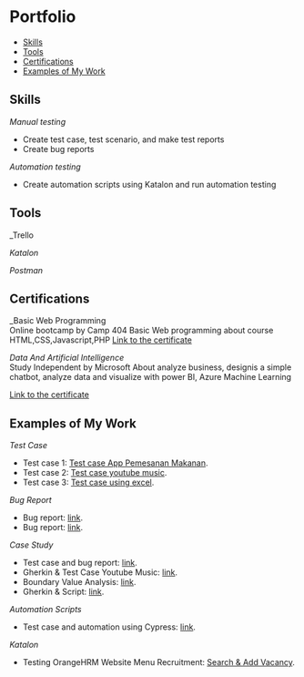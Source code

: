 # Portfolio
- [Skills](#skills)
- [Tools](#tools)
- [Certifications](#certifications)
- [Examples of My Work](#examples-of-my-work)

## Skills

_Manual testing_
  * Create test case, test scenario, and make test reports
  * Create bug reports

_Automation testing_
  * Create automation scripts using Katalon and run automation testing

## Tools

_Trello
  
_Katalon_

_Postman_

## Certifications

_Basic Web Programming   
Online bootcamp by Camp 404 
Basic Web programming  about course HTML,CSS,Javascript,PHP
[Link to the certificate](https://drive.google.com/file/d/1IcwtVyg5Q-C4wtDG5C-lRPussetpQkpo/view?usp=drive_link)

_Data And Artificial Intelligence_  
Study Independent by Microsoft 
About analyze business, designis a simple chatbot, analyze data and visualize with power BI, Azure Machine Learning

[Link to the certificate](https://drive.google.com/drive/search?q=sertif)


## Examples of My Work
_Test Case_  
  * Test case 1: [Test case App Pemesanan Makanan](https://docs.google.com/spreadsheets/d/1-Kcwis4jOlMEnNOnXaNM8cbVpCZVEhT-RrF0b-ngN2E/edit#gid=698960509).
  * Test case 2: [Test case youtube music](https://docs.google.com/spreadsheets/d/1RjL37-jqs-M-mfrMAKLggqgP1bwrWGUh/edit#gid=1622460097).
  * Test case 3: [Test case using excel](https://docs.google.com/spreadsheets/d/1g5XJ2nK6s_hgryYgKAHlCO42Q0Ey1SzoKAkKKMTYXvo/edit#gid=0).


_Bug Report_
  * Bug report: [link](https://docs.google.com/document/d/12MZ2Ta89NYDdGeEf-QyniEw7RsppDCvVlIab_bZijQY/edit).
  * Bug report: [link](https://docs.google.com/document/d/1-m0cJ2J5iIt-T4SlHaT6FOJwFGDu7XP10v3p3ycJ_e8/edit).
    

_Case Study_  
  * Test case and bug report: [link](https://drive.google.com/file/d/18KoqVH-dMZFcHRPHPAQCIU_iDqFAZP3n/view?usp=share_link).
  * Gherkin & Test Case Youtube Music: [link](https://docs.google.com/spreadsheets/d/120G1RUI-Sn2VsZfy64B-M7LrwkuUaCcJAb76Y7x9_U4/edit?usp=sharing).
  * Boundary Value Analysis: [link](https://docs.google.com/spreadsheets/d/1hZGJWzcQD7vmIQpXnTR6JCoIYvaGTlLqj6Bc8PCN-X8/edit?usp=sharing).
  * Gherkin & Script: [link](https://docs.google.com/document/d/1yhxxfmb9KT1TtS41K9AwJ6y6He0DfW4DIpiOlr_cbvs/edit?usp=sharing).
  
 _Automation Scripts_
 * Test case and automation using Cypress: [link](https://drive.google.com/file/d/1n80ISEsZO0v_vJpk5lI-VUoMjsxe-pwr/view?usp=sharing).

_Katalon_
 * Testing OrangeHRM Website Menu Recruitment: [Search & Add Vacancy](https://drive.google.com/file/d/1hyuNgSG09PK1dQcaddKeuKcjQk97eNwo/view?usp=sharing).

